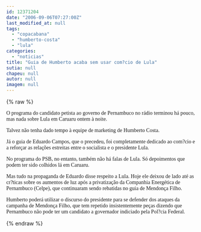 ```yaml
---
id: 12371204
date: "2006-09-06T07:27:00Z"
last_modified_at: null
tags:
  - "copacabana"
  - "humberto-costa"
  - "lula"
categories:
  - "noticias"
title: "Guia de Humberto acaba sem usar com?cio de Lula"
sutia: null
chapeu: null
autor: null
imagem: null
---
```

{% raw %}
<p><P><FONT face=Verdana>O programa do candidato petista ao governo de Pernambuco no rádio terminou há pouco, mas nada&nbsp;sobre Lula em Caruaru ontem à noite.</FONT></P></p>
<p><P><FONT face=Verdana>Talvez não tenha dado tempo à equipe de marketing de Humberto Costa.</FONT></P></p>
<p><P><FONT face=Verdana>Já o guia de Eduardo Campos, que o precedeu, foi completamente dedicado ao com?cio e a reforçar as relações estreitas entre o socialista e o presidente Lula.</FONT></P></p>
<p><P><FONT face=Verdana>No programa do PSB, no entanto, também não há falas de Lula. Só depoimentos que podem ter sido colhidos lá em Caruaru.</FONT></P></p>
<p><P><FONT face=Verdana>Mas tudo na propaganda de Eduardo disse respeito a Lula. Hoje ele deixou de lado até as cr?ticas sobre os aumentos de luz após a privatização da Companhia Energética de Pernambuco (Celpe), que continuaram sendo rebatidas no guia de Mendonça Filho.</FONT></P></p>
<p><P><FONT face=Verdana>Humberto poderá utilizar o discurso do presidente para se defender dos ataques da campanha de Mendonça Filho, que tem repetido insistentemente peças dizendo que Pernambuco não pode ter um candidato a governador indiciado pela Pol?cia Federal.</FONT></P> </p>
{% endraw %}